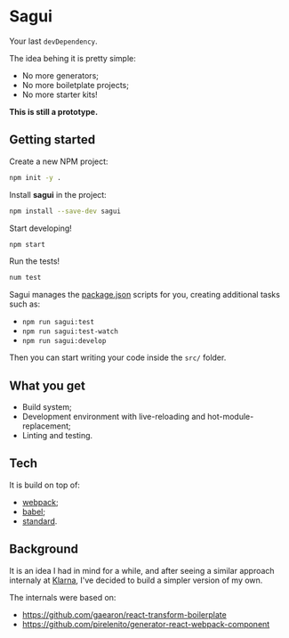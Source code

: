 # Sagui

Your last `devDependency`.

The idea behing it is pretty simple:

- No more generators;
- No more boiletplate projects;
- No more starter kits!

**This is still a prototype.**

## Getting started

Create a new NPM project:

```bash
npm init -y .
```

Install **sagui** in the project:

```bash
npm install --save-dev sagui
```

Start developing!

```bash
npm start
```

Run the tests!

```bash
num test
```

Sagui manages the [package.json](https://docs.npmjs.com/files/package.json) scripts for you, creating additional tasks such as:

- `npm run sagui:test`
- `npm run sagui:test-watch`
- `npm run sagui:develop`

Then you can start writing your code inside the `src/` folder.

## What you get

- Build system;
- Development environment with live-reloading and hot-module-replacement;
- Linting and testing.

## Tech

It is build on top of:

- [webpack](http://webpack.github.io/);
- [babel](http://babeljs.io/);
- [standard](http://standardjs.com/).

## Background

It is an idea I had in mind for a while, and after seeing a similar approach internaly at [Klarna](https://github.com/klarna), I've decided to build a simpler version of my own.

The internals were based on:

- https://github.com/gaearon/react-transform-boilerplate
- https://github.com/pirelenito/generator-react-webpack-component
